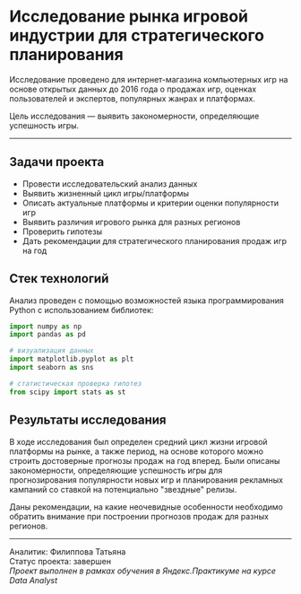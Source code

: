 # Исследование рынка игровой индустрии для стратегического планирования
Исследование проведено для интернет-магазина компьютерных игр на основе открытых данных до 2016 года о продажах игр, оценках пользователей и экспертов, популярных жанрах и платформах.  
  
Цель исследования — выявить закономерности, определяющие успешность игры.
___
## Задачи проекта
* Провести исследовательский анализ данных    
* Выявить жизненный цикл игры/платформы    
* Описать актуальные платформы и критерии оценки популярности игр  
* Выявить различия игрового рынка для разных регионов  
* Проверить гипотезы  
* Дать рекомендации для стратегического планирования продаж игр на год

## Стек технологий
Анализ проведен с помощью возможностей языка программирования Python с использованием библиотек:
```python
import numpy as np
import pandas as pd

# визуализация данных
import matplotlib.pyplot as plt
import seaborn as sns

# статистическая проверка гипотез
from scipy import stats as st
```
## Результаты исследования
В ходе исследования был определен средний цикл жизни игровой платформы на рынке, а также период, на основе которого можно строить достоверные прогнозы продаж на год вперед. Были описаны закономерности, определяющие успешность игры для прогнозирования популярности новых игр и планирования рекламных кампаний со ставкой на потенциально "звездные" релизы.  
  
Даны рекомендации, на какие неочевидные особенности необходимо обратить внимание при построении прогнозов продаж для разных регионов.
____
Аналитик: Филиппова Татьяна  
Статус проекта: завершен   
*Проект выполнен в рамках обучения в Яндекс.Практикуме на курсе Data Analyst*
